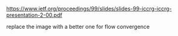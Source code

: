 https://www.ietf.org/proceedings/99/slides/slides-99-iccrg-iccrg-presentation-2-00.pdf

replace the image with a better one for flow convergence